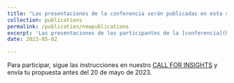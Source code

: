 ```yaml
---
title: "Las presentaciones de la conferencia serán publicadas en esta sección"
collection: publications
permalink: /publication/newpublications
excerpt: 'Las presentaciones de los participantes de la [conferencia](https://isg-gei.github.io/call2023/) serán publicadas en nuestra página web. Asimismo, los perfiles profesionales de los presentadores también serán publicados y difundidos.'
date: 2023-05-02

---
```


Para participar, sigue las instrucciones en nuestro [CALL FOR INSIGHTS](https://isg-gei.github.io/files/Call-for-Insights-NNII-UP-2023.pdf) y envía tu propuesta antes del 20 de mayo de 2023.

<!--
paperurl: 'https://isg-gei.github.io/files/Call-for-Insights-NNII-UP-2023.pdf'
venue: 'ISG - GIE'
-->
